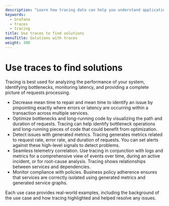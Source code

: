 ```yaml
---
description: "Learn how tracing data can help you understand application insights and performance as well as triaging issues in your services and applications."
keywords:
  - Grafana
  - traces
  - tracing
title: Use traces to find solutions
menuTitle: Solutions with traces
weight: 300
---
```


# Use traces to find solutions

Tracing is best used for analyzing the performance of your system, identifying bottlenecks, monitoring latency, and providing a complete picture of requests processing.

* Decrease mean time to repair and mean time to identify an issue by pinpointing exactly where errors or latency are occurring within a transaction across multiple services.
* Optimize bottlenecks and long-running code by visualizing the path and duration of requests. Tracing can help identify bottleneck operations and long-running pieces of code that could benefit from optimization.
* Detect issues with generated metrics. Tracing generates metrics related to request rate, error rate, and duration of requests. You can set alerts against these high-level signals to detect problems.
* Seamless telemetry correlation. Use tracing in conjunction with logs and metrics for a comprehensive view of events over time, during an active incident, or for root-cause analysis. Tracing shows relationships between services and dependencies.
* Monitor compliance with policies. Business policy adherence ensures that services are correctly isolated using generated metrics and generated service graphs.

Each use case provides real-world examples, including the background of the use case and how tracing highlighted and helped resolve any issues.